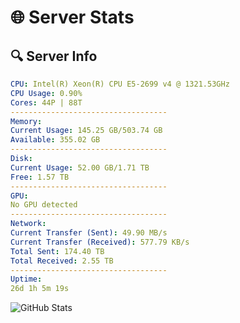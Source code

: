 # 🌐 Server Stats
## 🔍 Server Info
```yaml
CPU: Intel(R) Xeon(R) CPU E5-2699 v4 @ 1321.53GHz
CPU Usage: 0.90%
Cores: 44P | 88T
-----------------------------------
Memory:
Current Usage: 145.25 GB/503.74 GB
Available: 355.02 GB
-----------------------------------
Disk:
Current Usage: 52.00 GB/1.71 TB
Free: 1.57 TB
-----------------------------------
GPU:
No GPU detected
-----------------------------------
Network:
Current Transfer (Sent): 49.90 MB/s
Current Transfer (Received): 577.79 KB/s
Total Sent: 174.40 TB
Total Received: 2.55 TB
-----------------------------------
Uptime:
26d 1h 5m 19s
```
![GitHub Stats](https://img.shields.io/badge/Updated-2025-03-05_23:48:37-blue)